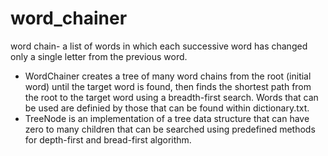 word_chainer
============

word chain- a list of words in which each successive word has changed only a single letter from the previous word.

 * WordChainer creates a tree of many word chains from the root (initial word) until the target word is found, then finds the shortest path from the root to the target word using a breadth-first search.  Words that can be used are definied by those that can be found within dictionary.txt.
 * TreeNode is an implementation of a tree data structure that can have zero to many children that can be searched using predefined methods for depth-first and bread-first algorithm.
